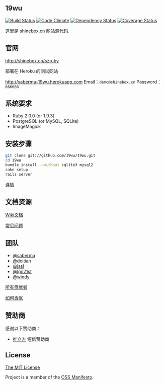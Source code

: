 ## 19wu
[![Build Status](https://travis-ci.org/19wu/19wu.png?branch=master)](https://travis-ci.org/19wu/19wu)
[![Code Climate](https://codeclimate.com/github/19wu/19wu.png)](https://codeclimate.com/github/19wu/19wu)
[![Dependency Status](https://gemnasium.com/19wu/19wu.png)](https://gemnasium.com/19wu/19wu)
[![Coverage Status](https://coveralls.io/repos/19wu/19wu/badge.png?branch=master)](https://coveralls.io/r/19wu/19wu)

这里是 [shinebox.cn](http://shinebox.cn) 网站源代码.

## 官网

http://shinebox.cn/szruby

部署在 Heroku 的测试网站

http://saberma-19wu.herokuapp.com
Email：`demo@shinebox.cn`
Password：`666666`

## 系统要求

* Ruby 2.0.0 (or 1.9.3)
* PostgreSQL (or MySQL, SQLite)
* ImageMagick

## 安装步骤

```bash
git clone git://github.com/19wu/19wu.git
cd 19wu
bundle install --without sqlite3 mysql2
rake setup
rails server
```

[详情](https://github.com/19wu/19wu/issues/19)

## 文档资源

[Wiki文档](https://github.com/19wu/19wu/wiki)

[常见问题](https://github.com/19wu/19wu/wiki/%E6%96%B0%E6%89%8B%E9%97%AE%E9%A2%98%E6%B1%87%E6%80%BB)

## 团队

* [@saberma](https://github.com/saberma)
* [@doitian](https://github.com/doitian)
* [@jasl](https://github.com/jasl)
* [@lgn21st](https://github.com/lgn21st)
* [@windy](https://github.com/windy)

[所有贡献者](https://github.com/19wu/19wu/graphs/contributors)

[如何贡献](https://github.com/19wu/19wu/blob/master/CONTRIBUTING.md)

## 赞助商

感谢以下赞助商：

* [推立方](http://tui3.com/) 短信赞助商

## License

[The MIT License](https://github.com/19wu/19wu/blob/master/LICENSE)

Project is a member of the [OSS Manifesto](http://ossmanifesto.org).

